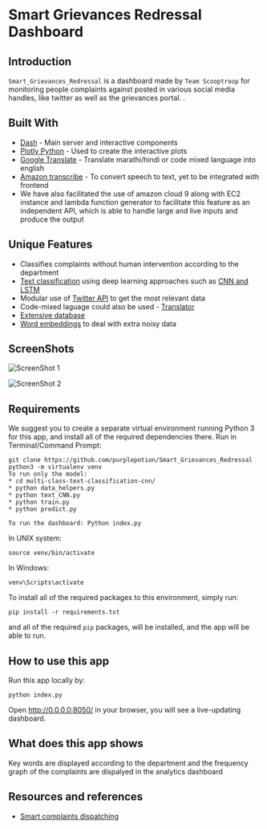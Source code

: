 # Smart Grievances Redressal Dashboard

## Introduction
`Smart_Grievances_Redressal` is a dashboard made by `Team Scooptroop` for monitoring people complaints against posted in various social media handles, like twitter as well as the grievances portal. . 

## Built With
* [Dash](https://dash.plot.ly/) - Main server and interactive components 
* [Plotly Python](https://plot.ly/python/) - Used to create the interactive plots
* [Google Translate](https://translate.google.co.in/) - Translate marathi/hindi or code mixed language into english
* [Amazon transcribe](https://aws.amazon.com/transcribe/) - To convert speech to text, yet to be integrated with frontend
* We have also facilitated the use of amazon cloud 9 along with EC2 instance and lambda function generator to facilitate this feature as an independent API, which is able to handle large and live inputs and produce the output

## Unique Features 
* Classifies complaints without human intervention according to the department
* [Text classification](https://github.com/purplepotion/Smart_Grievances_Redressal/tree/master/multi-class-text-classification-cnn) using deep learning approaches such as [CNN and LSTM](https://www.researchgate.net/profile/Basit_Raza2/publication/333706654_A_Hybrid_CNN-LSTM_Model_for_Improving_Accuracy_of_Movie_Reviews_Sentiment_Analysis/links/5d00b1eb299bf13a384ea950/A-Hybrid-CNN-LSTM-Model-for-Improving-Accuracy-of-Movie-Reviews-Sentiment-Analysis.pdf)
* Modular use of [Twitter API](https://colab.research.google.com/drive/1J1Cb-61b6Vw22Moz0yQktA-RZvwe_9wy?usp=sharing) to get the most relevant data
* Code-mixed laguage could also be used - [Translator](https://github.com/purplepotion/Smart_Grievances_Redressal/blob/master/web_app/apps/helpers/language_translation.py)
* [Extensive database](https://github.com/purplepotion/Smart_Grievances_Redressal/blob/master/web_app/apps/helpers/complaint_data.db)
* [Word embeddings](https://github.com/purplepotion/Smart_Grievances_Redressal/blob/master/multi-class-text-classification-cnn/data_helper.py) to deal with extra noisy data

## ScreenShots
![ScreenShot 1](https://github.com/purplepotion/Smart_Grievances_Redressal/blob/master/Screenshot%20(40).png)

![ScreenShot 2](https://github.com/purplepotion/Smart_Grievances_Redressal/blob/master/Screenshot%20(39).png)
## Requirements
We suggest you to create a separate virtual environment running Python 3 for this app, and install all of the required dependencies there. Run in Terminal/Command Prompt:

```
git clone https://github.com/purplepotion/Smart_Grievances_Redressal
python3 -m virtualenv venv
To run only the model: 
* cd multi-class-text-classification-cnn/
* python data_helpers.py
* python text_CNN.py
* python train.py
* python predict.py

To run the dashboard: Python index.py
```
In UNIX system: 

```
source venv/bin/activate
```
In Windows: 

```
venv\Scripts\activate
```

To install all of the required packages to this environment, simply run:

```
pip install -r requirements.txt
```

and all of the required `pip` packages, will be installed, and the app will be able to run.


## How to use this app

Run this app locally by:
```
python index.py
```
Open http://0.0.0.0:8050/ in your browser, you will see a live-updating dashboard.


## What does this app shows
Key words are displayed according to the department and the frequency graph of the complaints are dispalyed in the analytics dashboard
## Resources and references
* [Smart complaints dispatching](https://arxiv.org/pdf/1912.10546v1.pdf)



